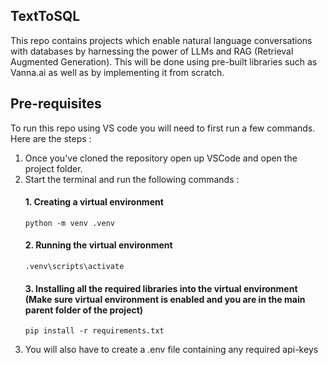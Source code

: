 ## TextToSQL

This repo contains projects which enable natural language conversations with databases by harnessing the power of LLMs and RAG (Retrieval Augmented Generation). This will be done using pre-built libraries such as Vanna.ai as well as by implementing it from scratch.

## Pre-requisites 

To run this repo using VS code you will need to first run a few commands. Here are the steps :

1. Once you've cloned the repository open up VSCode and open the project folder.
2. Start the terminal and run the following commands :
   #### 1. Creating a virtual environment
       python -m venv .venv
   #### 2. Running the virtual environment
       .venv\scripts\activate
   #### 3. Installing all the required libraries into the virtual environment (Make sure virtual environment is enabled and you are in the main parent folder of the project)
       pip install -r requirements.txt
3. You will also have to create a .env file containing any required api-keys
